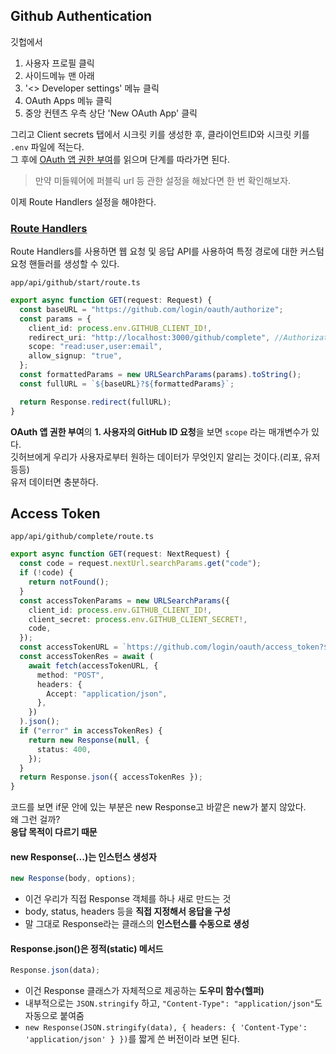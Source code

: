 ## Github Authentication

깃헙에서

1. 사용자 프로필 클릭
2. 사이드메뉴 맨 아래
3. '<> Developer settings' 메뉴 클릭
4. OAuth Apps 메뉴 클릭
5. 중앙 컨텐츠 우측 상단 'New OAuth App' 클릭

그리고 Client secrets 탭에서 시크릿 키를 생성한 후, 클라이언트ID와 시크릿 키를 `.env` 파일에 적는다.  
그 후에 [OAuth 앱 권한 부여](https://docs.github.com/ko/apps/oauth-apps/building-oauth-apps/authorizing-oauth-apps)를 읽으며 단계를 따라가면 된다.

> 만약 미들웨어에 퍼블릭 url 등 관한 설정을 해놨다면 한 번 확인해보자.

이제 Route Handlers 설정을 해야한다.

### [Route Handlers](https://velog.io/@rlaugs15/Route-Handler)

Route Handlers를 사용하면 웹 요청 및 응답 API를 사용하여 특정 경로에 대한 커스텀 요청 핸들러를 생성할 수 있다.

`app/api/github/start/route.ts`

```typescript
export async function GET(request: Request) {
  const baseURL = "https://github.com/login/oauth/authorize";
  const params = {
    client_id: process.env.GITHUB_CLIENT_ID!,
    redirect_uri: "http://localhost:3000/github/complete", //Authorization callback URL (인증 콜백 URL)
    scope: "read:user,user:email",
    allow_signup: "true",
  };
  const formattedParams = new URLSearchParams(params).toString();
  const fullURL = `${baseURL}?${formattedParams}`;

  return Response.redirect(fullURL);
}
```

**OAuth 앱 권한 부여**의 **1. 사용자의 GitHub ID 요청**을 보면 `scope` 라는 매개변수가 있다.  
깃허브에게 우리가 사용자로부터 원하는 데이터가 무엇인지 알리는 것이다.(리포, 유저 등등)  
유저 데이터면 충분하다.

## Access Token

`app/api/github/complete/route.ts`

```typescript
export async function GET(request: NextRequest) {
  const code = request.nextUrl.searchParams.get("code");
  if (!code) {
    return notFound();
  }
  const accessTokenParams = new URLSearchParams({
    client_id: process.env.GITHUB_CLIENT_ID!,
    client_secret: process.env.GITHUB_CLIENT_SECRET!,
    code,
  });
  const accessTokenURL = `https://github.com/login/oauth/access_token?${accessTokenParams}`;
  const accessTokenRes = await (
    await fetch(accessTokenURL, {
      method: "POST",
      headers: {
        Accept: "application/json",
      },
    })
  ).json();
  if ("error" in accessTokenRes) {
    return new Response(null, {
      status: 400,
    });
  }
  return Response.json({ accessTokenRes });
}
```

코드를 보면 if문 안에 있는 부분은 new Response고 바깥은 new가 붙지 않았다.  
왜 그런 걸까?  
**응답 목적이 다르기 때문**

#### new Response(...)는 인스턴스 생성자

```typescript
new Response(body, options);
```

- 이건 우리가 직접 Response 객체를 하나 새로 만드는 것
- body, status, headers 등을 **직접 지정해서 응답을 구성**
- 말 그대로 Response라는 클래스의 **인스턴스를 수동으로 생성**

#### Response.json()은 정적(static) 메서드

```typescript
Response.json(data);
```

- 이건 Response 클래스가 자체적으로 제공하는 **도우미 함수(헬퍼)**
- 내부적으로는 `JSON.stringify` 하고, `"Content-Type": "application/json"`도 자동으로 붙여줌
- `new Response(JSON.stringify(data), { headers: { 'Content-Type': 'application/json' } })`를 짧게 쓴 버전이라 보면 된다.
